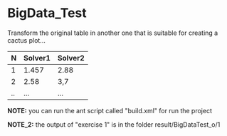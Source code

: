 # BigData_Test

Transform the original table in another one that is suitable for creating a cactus plot...


N		| Solver1 |	Solver2 |
----|---------|---------| 
1		|1.457		|	2.88		|
2		|2.58			| 3,7			|	
..	| ...			| ...			|



**NOTE:** you can run the ant script called "build.xml" for run the project

**NOTE_2:** the output of "exercise 1" is in the folder result/BigDataTest_o/1